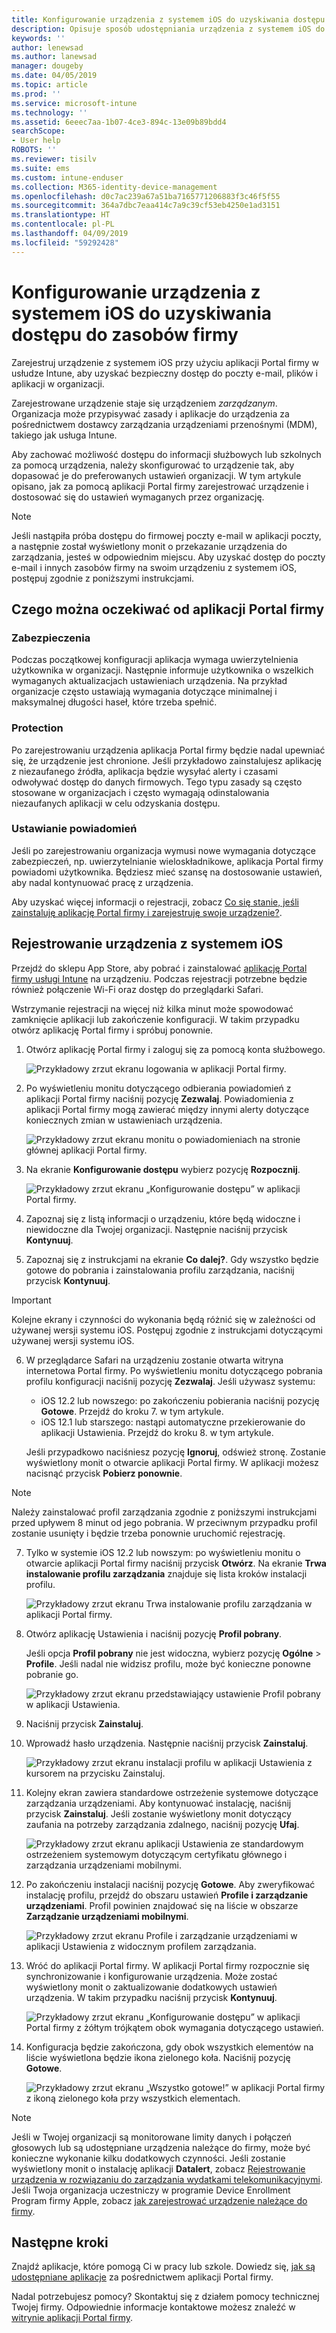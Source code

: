 ```yaml
---
title: Konfigurowanie urządzenia z systemem iOS do uzyskiwania dostępu do zasobów firmy | Microsoft Docs
description: Opisuje sposób udostępniania urządzenia z systemem iOS do zarządzania przez usługę Intune
keywords: ''
author: lenewsad
ms.author: lanewsad
manager: dougeby
ms.date: 04/05/2019
ms.topic: article
ms.prod: ''
ms.service: microsoft-intune
ms.technology: ''
ms.assetid: 6eeec7aa-1b07-4ce3-894c-13e09b89bdd4
searchScope:
- User help
ROBOTS: ''
ms.reviewer: tisilv
ms.suite: ems
ms.custom: intune-enduser
ms.collection: M365-identity-device-management
ms.openlocfilehash: d0c7ac239a67a51ba7165771206883f3c46f5f55
ms.sourcegitcommit: 364a7dbc7eaa414c7a9c39cf53eb4250e1ad3151
ms.translationtype: HT
ms.contentlocale: pl-PL
ms.lasthandoff: 04/09/2019
ms.locfileid: "59292428"
---
```

# <a name="set-up-ios-device-access-to-your-company-resources"></a>Konfigurowanie urządzenia z systemem iOS do uzyskiwania dostępu do zasobów firmy  

Zarejestruj urządzenie z systemem iOS przy użyciu aplikacji Portal firmy w usłudze Intune, aby uzyskać bezpieczny dostęp do poczty e-mail, plików i aplikacji w organizacji.

Zarejestrowane urządzenie staje się urządzeniem *zarządzanym*. Organizacja może przypisywać zasady i aplikacje do urządzenia za pośrednictwem dostawcy zarządzania urządzeniami przenośnymi (MDM), takiego jak usługa Intune.  

Aby zachować możliwość dostępu do informacji służbowych lub szkolnych za pomocą urządzenia, należy skonfigurować to urządzenie tak, aby dopasować je do preferowanych ustawień organizacji. W tym artykule opisano, jak za pomocą aplikacji Portal firmy zarejestrować urządzenie i dostosować się do ustawień wymaganych przez organizację. 

> [!NOTE]
> Jeśli nastąpiła próba dostępu do firmowej poczty e-mail w aplikacji poczty, a następnie został wyświetlony monit o przekazanie urządzenia do zarządzania, jesteś w odpowiednim miejscu. Aby uzyskać dostęp do poczty e-mail i innych zasobów firmy na swoim urządzeniu z systemem iOS, postępuj zgodnie z poniższymi instrukcjami.  

## <a name="what-to-expect-from-the-company-portal-app"></a>Czego można oczekiwać od aplikacji Portal firmy  

### <a name="security"></a>Zabezpieczenia  
Podczas początkowej konfiguracji aplikacja wymaga uwierzytelnienia użytkownika w organizacji. Następnie informuje użytkownika o wszelkich wymaganych aktualizacjach ustawieniach urządzenia. Na przykład organizacje często ustawiają wymagania dotyczące minimalnej i maksymalnej długości haseł, które trzeba spełnić.     

### <a name="protection"></a>Protection  
Po zarejestrowaniu urządzenia aplikacja Portal firmy będzie nadal upewniać się, że urządzenie jest chronione. Jeśli przykładowo zainstalujesz aplikację z niezaufanego źródła, aplikacja będzie wysyłać alerty i czasami odwoływać dostęp do danych firmowych. Tego typu zasady są często stosowane w organizacjach i często wymagają odinstalowania niezaufanych aplikacji w celu odzyskania dostępu.  

### <a name="setting-notifications"></a>Ustawianie powiadomień  
Jeśli po zarejestrowaniu organizacja wymusi nowe wymagania dotyczące zabezpieczeń, np. uwierzytelnianie wieloskładnikowe, aplikacja Portal firmy powiadomi użytkownika. Będziesz mieć szansę na dostosowanie ustawień, aby nadal kontynuować pracę z urządzenia.  

Aby uzyskać więcej informacji o rejestracji, zobacz [Co się stanie, jeśli zainstaluję aplikację Portal firmy i zarejestruję swoje urządzenie?](https://docs.microsoft.com//intune-user-help/what-happens-if-you-install-the-company-portal-app-and-enroll-your-device-in-intune-ios).  

## <a name="enroll-your-ios-device"></a>Rejestrowanie urządzenia z systemem iOS  

Przejdź do sklepu App Store, aby pobrać i zainstalować [aplikację Portal firmy usługi Intune](install-and-sign-in-to-the-intune-company-portal-app-ios.md) na urządzeniu. Podczas rejestracji potrzebne będzie również połączenie Wi-Fi oraz dostęp do przeglądarki Safari. 

Wstrzymanie rejestracji na więcej niż kilka minut może spowodować zamknięcie aplikacji lub zakończenie konfiguracji. W takim przypadku otwórz aplikację Portal firmy i spróbuj ponownie.  

1. Otwórz aplikację Portal firmy i zaloguj się za pomocą konta służbowego. 

    ![Przykładowy zrzut ekranu logowania w aplikacji Portal firmy.](./media/ios-01-cp-enroll-1903.PNG)  

2. Po wyświetleniu monitu dotyczącego odbierania powiadomień z aplikacji Portal firmy naciśnij pozycję **Zezwalaj**. Powiadomienia z aplikacji Portal firmy mogą zawierać między innymi alerty dotyczące koniecznych zmian w ustawieniach urządzenia. 

    ![Przykładowy zrzut ekranu monitu o powiadomieniach na stronie głównej aplikacji Portal firmy.](./media/ios-04-cp-enroll-1903.PNG)  

3. Na ekranie **Konfigurowanie dostępu** wybierz pozycję **Rozpocznij**.  

     ![Przykładowy zrzut ekranu „Konfigurowanie dostępu” w aplikacji Portal firmy.](./media/ios-05-cp-enroll-1903.PNG)  

4. Zapoznaj się z listą informacji o urządzeniu, które będą widoczne i niewidoczne dla Twojej organizacji. Następnie naciśnij przycisk **Kontynuuj**.  

5. Zapoznaj się z instrukcjami na ekranie **Co dalej?**. Gdy wszystko będzie gotowe do pobrania i zainstalowania profilu zarządzania, naciśnij przycisk **Kontynuuj**.  

 > [!IMPORTANT]
> Kolejne ekrany i czynności do wykonania będą różnić się w zależności od używanej wersji systemu iOS. Postępuj zgodnie z instrukcjami dotyczącymi używanej wersji systemu iOS. 

6. W przeglądarce Safari na urządzeniu zostanie otwarta witryna internetowa Portal firmy. Po wyświetleniu monitu dotyczącego pobrania profilu konfiguracji naciśnij pozycję **Zezwalaj**. Jeśli używasz systemu:  
    * iOS 12.2 lub nowszego: po zakończeniu pobierania naciśnij pozycję **Gotowe**. Przejdź do kroku 7. w tym artykule.
    * iOS 12.1 lub starszego: nastąpi automatyczne przekierowanie do aplikacji Ustawienia. Przejdź do kroku 8. w tym artykule.  
 
    Jeśli przypadkowo naciśniesz pozycję **Ignoruj**, odśwież stronę. Zostanie wyświetlony monit o otwarcie aplikacji Portal firmy. W aplikacji możesz nacisnąć przycisk **Pobierz ponownie**.

  > [!NOTE]
  > Należy zainstalować profil zarządzania zgodnie z poniższymi instrukcjami przed upływem 8 minut od jego pobrania. W przeciwnym przypadku profil zostanie usunięty i będzie trzeba ponownie uruchomić rejestrację.  

7. Tylko w systemie iOS 12.2 lub nowszym: po wyświetleniu monitu o otwarcie aplikacji Portal firmy naciśnij przycisk **Otwórz**. Na ekranie **Trwa instalowanie profilu zarządzania** znajduje się lista kroków instalacji profilu.

    ![Przykładowy zrzut ekranu Trwa instalowanie profilu zarządzania w aplikacji Portal firmy.](./media/ios-1904-settings-icon.PNG)  

8. Otwórz aplikację Ustawienia i naciśnij pozycję **Profil pobrany**.  

    Jeśli opcja **Profil pobrany** nie jest widoczna, wybierz pozycję **Ogólne** > **Profile**. Jeśli nadal nie widzisz profilu, może być konieczne ponowne pobranie go.  

    ![Przykładowy zrzut ekranu przedstawiający ustawienie Profil pobrany w aplikacji Ustawienia.](./media/ios-1904-settings-badge.PNG)  

9. Naciśnij przycisk **Zainstaluj**.  
    
10. Wprowadź hasło urządzenia. Następnie naciśnij przycisk **Zainstaluj**.    

    ![Przykładowy zrzut ekranu instalacji profilu w aplikacji Ustawienia z kursorem na przycisku Zainstaluj.](./media/ios-1904-password-install.PNG)  


11. Kolejny ekran zawiera standardowe ostrzeżenie systemowe dotyczące zarządzania urządzeniami. Aby kontynuować instalację, naciśnij przycisk **Zainstaluj**. Jeśli zostanie wyświetlony monit dotyczący zaufania na potrzeby zarządzania zdalnego, naciśnij pozycję **Ufaj**.  

    ![Przykładowy zrzut ekranu aplikacji Ustawienia ze standardowym ostrzeżeniem systemowym dotyczącym certyfikatu głównego i zarządzania urządzeniami mobilnymi.](./media/ios-15-cp-enroll-1903.PNG)  

12. Po zakończeniu instalacji naciśnij pozycję **Gotowe**. Aby zweryfikować instalację profilu, przejdź do obszaru ustawień **Profile i zarządzanie urządzeniami**. Profil powinien znajdować się na liście w obszarze **Zarządzanie urządzeniami mobilnymi**.   

    ![Przykładowy zrzut ekranu Profile i zarządzanie urządzeniami w aplikacji Ustawienia z widocznym profilem zarządzania.](./media/ios-00-cp-enroll-1903.PNG)  

13. Wróć do aplikacji Portal firmy. W aplikacji Portal firmy rozpocznie się synchronizowanie i konfigurowanie urządzenia. Może zostać wyświetlony monit o zaktualizowanie dodatkowych ustawień urządzenia. W takim przypadku naciśnij przycisk **Kontynuuj**.  

    ![Przykładowy zrzut ekranu „Konfigurowanie dostępu” w aplikacji Portal firmy z żółtym trójkątem obok wymagania dotyczącego ustawień.](./media/ios-12-cp-enroll-1903.PNG)  

14. Konfiguracja będzie zakończona, gdy obok wszystkich elementów na liście wyświetlona będzie ikona zielonego koła. Naciśnij pozycję **Gotowe**.   
    
    ![Przykładowy zrzut ekranu „Wszystko gotowe!” w aplikacji Portal firmy z ikoną zielonego koła przy wszystkich elementach.](./media/ios-13-cp-enroll-1903.PNG)  

> [!Note]
> Jeśli w Twojej organizacji są monitorowane limity danych i połączeń głosowych lub są udostępniane urządzenia należące do firmy, może być konieczne wykonanie kilku dodatkowych czynności. Jeśli zostanie wyświetlony monit o instalację aplikacji **Datalert**, zobacz [Rejestrowanie urządzenia w rozwiązaniu do zarządzania wydatkami telekomunikacyjnymi](enroll-your-device-with-telecom-expense-management-ios.md). Jeśli Twoja organizacja uczestniczy w programie Device Enrollment Program firmy Apple, zobacz [jak zarejestrować urządzenie należące do firmy](enroll-your-device-dep-ios.md).  

## <a name="next-steps"></a>Następne kroki  
Znajdź aplikacje, które pomogą Ci w pracy lub szkole. Dowiedz się, [jak są udostępniane aplikacje](use-managed-apps-on-your-device-ios.md) za pośrednictwem aplikacji Portal firmy.  

Nadal potrzebujesz pomocy? Skontaktuj się z działem pomocy technicznej Twojej firmy. Odpowiednie informacje kontaktowe możesz znaleźć w [witrynie aplikacji Portal firmy](https://go.microsoft.com/fwlink/?linkid=2010980).  
